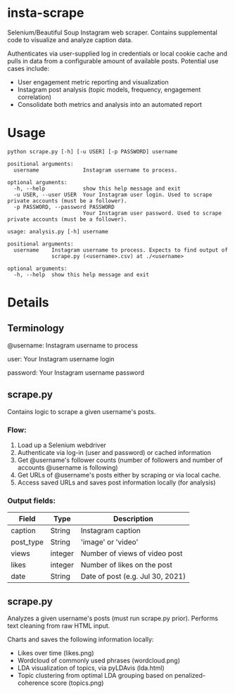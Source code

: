# insta-scrape

Selenium/Beautiful Soup Instagram web scraper. Contains supplemental code to visualize and analyze caption data.

Authenticates via user-supplied log in credentials or local cookie cache and pulls in data from a configurable amount of available posts. Potential use cases include:

- User engagement metric reporting and visualization
- Instagram post analysis (topic models, frequency, engagement correlation)
- Consolidate both metrics and analysis into an automated report

# Usage

```
python scrape.py [-h] [-u USER] [-p PASSWORD] username

positional arguments:
  username              Instagram username to process.

optional arguments:
  -h, --help            show this help message and exit
  -u USER, --user USER  Your Instagram user login. Used to scrape private accounts (must be a follower).
  -p PASSWORD, --password PASSWORD
                        Your Instagram user password. Used to scrape private accounts (must be a follower).
```

```
usage: analysis.py [-h] username

positional arguments:
  username    Instagram username to process. Expects to find output of
              scrape.py (<username>.csv) at ./<username>

optional arguments:
  -h, --help  show this help message and exit
```

# Details

## Terminology

@username: Instagram username to process

user:     Your Instagram username login

password: Your Instagram username password

## scrape.py

Contains logic to scrape a given username's posts.

### Flow: 

1. Load up a Selenium webdriver
2. Authenticate via log-in (user and password) or cached information
3. Get @username's follower counts (number of followers and number of accounts @username is following)
4. Get URLs of @username's posts either by scraping or via local cache.
5. Access saved URLs and saves post information locally (for analysis)

### Output fields: 

| Field | Type | Description |
| --- | --- | --- |
| caption | String | Instagram caption |
| post_type | String | 'image' or 'video' |
| views | integer | Number of views of video post |
| likes | integer | Number of likes on the post |
| date | String | Date of post (e.g. Jul 30, 2021) |

## scrape.py

Analyzes a given username's posts (must run scrape.py prior). Performs text cleaning from raw HTML input. 

Charts and saves the following information locally:
- Likes over time (likes.png)
- Wordcloud of commonly used phrases (wordcloud.png)
- LDA visualization of topics, via pyLDAvis (lda.html)
- Topic clustering from optimal LDA grouping based on penalized-coherence score (topics.png)

